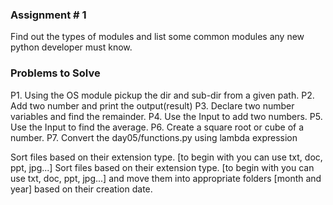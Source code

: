 ### Assignment # 1
Find out the types of modules and list some common modules any new python developer must know.


### Problems to Solve
P1. Using the OS module pickup the dir and sub-dir from a given path.
P2. Add two number and print the output(result)
P3. Declare two number variables and find the remainder.
P4. Use the Input to add two numbers.
P5. Use the Input to find the average.
P6. Create a square root or cube of a number.
P7. Convert the day05/functions.py using lambda expression

Sort files based on their extension type. [to begin with you can use txt, doc, ppt, jpg...] 
Sort files based on their extension type. [to begin with you can use txt, doc, ppt, jpg...] and move them into appropriate folders [month and year] based on their creation date.
